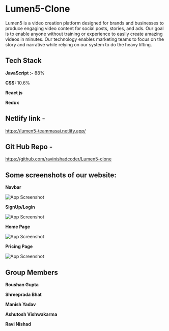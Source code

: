 
# Lumen5-Clone 

Lumen5 is a video creation platform designed for brands and businesses to produce engaging video content for social posts, stories, and ads. Our goal is to enable anyone without training or experience to easily create amazing videos in minutes. Our technology enables marketing teams to focus on the story and narrative while relying on our system to do the heavy lifting.



## Tech Stack

**JavaScript :-** 88%

**CSS:** 10.6%

**React js** 

**Redux**





## Netlify link - 
https://lumen5-teammasai.netlify.app/

## Git Hub Repo - 
https://github.com/ravinishadcoder/Lumen5-clone





<h2>Some screenshots of our website:</h2>









**Navbar**

![App Screenshot](https://miro.medium.com/max/875/1*_U-2KW7U6EpoSl78BgjNfQ.png)


**SignUp/Login**

![App Screenshot](https://miro.medium.com/max/875/1*4O7pKYS1qZR8AfkKvZfjEg.gif)




**Home Page**


![App Screenshot](https://miro.medium.com/max/750/1*OB6DBNhwDJGxE1cMLlPJ9Q.gif)




**Pricing Page**


![App Screenshot](https://miro.medium.com/max/750/1*2xhCKZTuqAqXgcLwDmLY2A.gif)








## Group Members

**Roushan Gupta**

**Shreeprada Bhat**

**Manish Yadav**

**Ashutosh Vishwakarma**

**Ravi Nishad**









